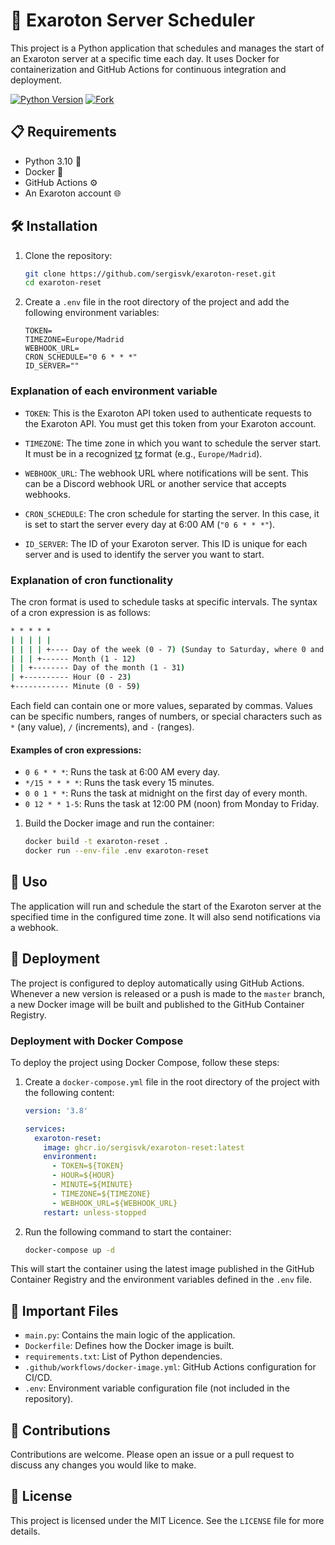 # 🚀 Exaroton Server Scheduler

This project is a Python application that schedules and manages the start of an Exaroton server at a specific time each day. It uses Docker for containerization and GitHub Actions for continuous integration and deployment.

[![Python Version](https://img.shields.io/badge/python-3.10-blue.svg)](https://www.python.org/downloads/release/python-3100/)
[![Fork](https://img.shields.io/github/forks/sergisvk/exaroton-reset?style=social)](https://github.com/sergisvk/exaroton-reset/fork)

## 📋 Requirements

- Python 3.10 🐍
- Docker 🐳
- GitHub Actions ⚙️
- An Exaroton account 🌐

## 🛠️ Installation

1. Clone the repository:
    ```sh
    git clone https://github.com/sergisvk/exaroton-reset.git
    cd exaroton-reset
    ```

2. Create a `.env` file in the root directory of the project and add the following environment variables:

    ```env
    TOKEN=
    TIMEZONE=Europe/Madrid
    WEBHOOK_URL=
    CRON_SCHEDULE="0 6 * * *"
    ID_SERVER=""
    ```

### Explanation of each environment variable

- `TOKEN`: This is the Exaroton API token used to authenticate requests to the Exaroton API. You must get this token from your Exaroton account.

- `TIMEZONE`: The time zone in which you want to schedule the server start. It must be in a recognized [tz](https://en.wikipedia.org/wiki/List_of_tz_database_time_zones) format (e.g., `Europe/Madrid`).

- `WEBHOOK_URL`: The webhook URL where notifications will be sent. This can be a Discord webhook URL or another service that accepts webhooks.

- `CRON_SCHEDULE`: The cron schedule for starting the server. In this case, it is set to start the server every day at 6:00 AM (`"0 6 * * *"`).

- `ID_SERVER`: The ID of your Exaroton server. This ID is unique for each server and is used to identify the server you want to start.

### Explanation of cron functionality

The cron format is used to schedule tasks at specific intervals. The syntax of a cron expression is as follows:

```cmd
* * * * *
| | | | |
| | | | +---- Day of the week (0 - 7) (Sunday to Saturday, where 0 and 7 are Sunday)
| | | +------ Month (1 - 12)
| | +-------- Day of the month (1 - 31)
| +---------- Hour (0 - 23)
+------------ Minute (0 - 59)
```

Each field can contain one or more values, separated by commas. Values can be specific numbers, ranges of numbers, or special characters such as `*` (any value), `/` (increments), and `-` (ranges).

#### Examples of cron expressions:

- `0 6 * * *`: Runs the task at 6:00 AM every day.
- `*/15 * * * *`: Runs the task every 15 minutes.
- `0 0 1 * *`: Runs the task at midnight on the first day of every month.
- `0 12 * * 1-5`: Runs the task at 12:00 PM (noon) from Monday to Friday.

1. Build the Docker image and run the container:
    ```sh
    docker build -t exaroton-reset .
    docker run --env-file .env exaroton-reset
    ```

## 🚀 Uso

The application will run and schedule the start of the Exaroton server at the specified time in the configured time zone. It will also send notifications via a webhook.
## 🚢 Deployment

The project is configured to deploy automatically using GitHub Actions. Whenever a new version is released or a push is made to the `master` branch, a new Docker image will be built and published to the GitHub Container Registry.

### Deployment with Docker Compose

To deploy the project using Docker Compose, follow these steps:

1. Create a `docker-compose.yml` file in the root directory of the project with the following content:

    ```yaml
    version: '3.8'

    services:
      exaroton-reset:
        image: ghcr.io/sergisvk/exaroton-reset:latest
        environment:
          - TOKEN=${TOKEN}
          - HOUR=${HOUR}
          - MINUTE=${MINUTE}
          - TIMEZONE=${TIMEZONE}
          - WEBHOOK_URL=${WEBHOOK_URL}
        restart: unless-stopped
    ```

2. Run the following command to start the container:

    ```sh
    docker-compose up -d
    ```

This will start the container using the latest image published in the GitHub Container Registry and the environment variables defined in the `.env` file.

## 📂 Important Files

- `main.py`: Contains the main logic of the application.
- `Dockerfile`: Defines how the Docker image is built.
- `requirements.txt`: List of Python dependencies.
- `.github/workflows/docker-image.yml`: GitHub Actions configuration for CI/CD.
- `.env`: Environment variable configuration file (not included in the repository).

## 🤝 Contributions

Contributions are welcome. Please open an issue or a pull request to discuss any changes you would like to make.

## 📄 License

This project is licensed under the MIT Licence. See the `LICENSE` file for more details.
